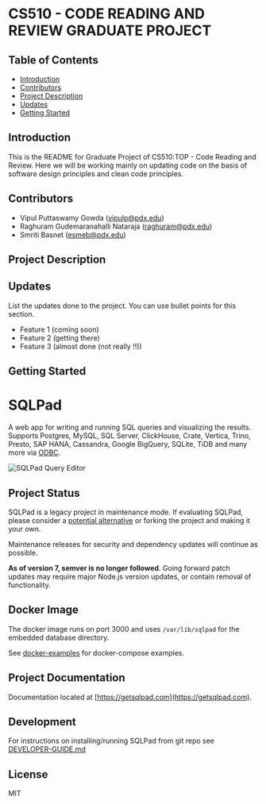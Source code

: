 # CS510 - CODE READING AND REVIEW GRADUATE PROJECT

## Table of Contents

- [Introduction](#introduction)
- [Contributors](#contributors)
- [Project Description](#project-description)
- [Updates](#updates)
- [Getting Started](#getting-started)

## Introduction

This is the README for Graduate Project of CS510:TOP - Code Reading and Review. Here we will be working mainly on updating code on the basis of software design principles and clean code principles. 

## Contributors

- Vipul Puttaswamy Gowda ([vipulp@pdx.edu](mailto:vipulp@pdx.edu))
- Raghuram Gudemaranahalli Nataraja ([raghuram@pdx.edu](mailto:raghuram@pdx.edu))
- Smriti Basnet ([esmeb@pdx.edu](mailto:esmeb@pdx.edu))

## Project Description

<Project Descripton will be added shortly>

## Updates

List the updates done to the project. You can use bullet points for this section.

- Feature 1 (coming soon)
- Feature 2 (getting there)
- Feature 3 (almost done (not really !!))

## Getting Started

# SQLPad

A web app for writing and running SQL queries and visualizing the results. Supports Postgres, MySQL, SQL Server, ClickHouse, Crate, Vertica, Trino, Presto, SAP HANA, Cassandra, Google BigQuery, SQLite, TiDB and many more via [ODBC](https://github.com/sqlpad/sqlpad/wiki/ODBC).

![SQLPad Query Editor](https://user-images.githubusercontent.com/303966/99915755-32f78e80-2ccb-11eb-9f74-b18846d6108d.png)

## Project Status

SQLPad is a legacy project in maintenance mode. If evaluating SQLPad, please consider a [potential alternative](https://getsqlpad.com/en/introduction/#alternatives) or forking the project and making it your own.

Maintenance releases for security and dependency updates will continue as possible.

**As of version 7, semver is no longer followed**. Going forward patch updates may require major Node.js version updates, or contain removal of functionality.

## Docker Image

The docker image runs on port 3000 and uses `/var/lib/sqlpad` for the embedded database directory.

See [docker-examples](https://github.com/sqlpad/sqlpad/tree/master/docker-examples) for docker-compose examples.

## Project Documentation

Documentation located at [https://getsqlpad.com](https://getsqlpad.com).

## Development

For instructions on installing/running SQLPad from git repo see [DEVELOPER-GUIDE.md](https://github.com/sqlpad/sqlpad/blob/master/DEVELOPER-GUIDE.md)

## License

MIT
